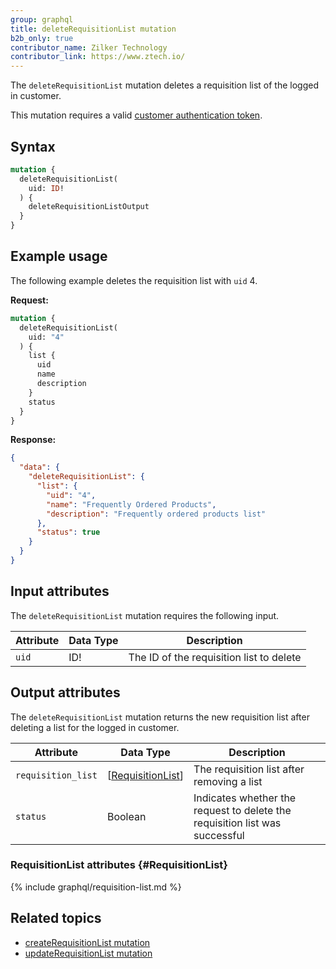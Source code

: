 ```yaml
---
group: graphql
title: deleteRequisitionList mutation
b2b_only: true
contributor_name: Zilker Technology
contributor_link: https://www.ztech.io/
---
```

The `deleteRequisitionList` mutation deletes a requisition list of the logged in customer.

This mutation requires a valid [customer authentication token]({{page.baseurl}}/graphql/mutations/generate-customer-token.html).

## Syntax

```graphql
mutation {
  deleteRequisitionList(
    uid: ID!
  ) {
    deleteRequisitionListOutput
  }
}
```

## Example usage

The following example deletes the requisition list with `uid` 4.

**Request:**

```graphql
mutation {
  deleteRequisitionList(
    uid: "4"
  ) {
    list {
      uid
      name
      description
    }
    status
  }
}
```

**Response:**

```json
{
  "data": {
    "deleteRequisitionList": {
      "list": {
        "uid": "4",
        "name": "Frequently Ordered Products",
        "description": "Frequently ordered products list"
      },
      "status": true
    }
  }
}
```

## Input attributes

The `deleteRequisitionList` mutation requires the following input.

Attribute |  Data Type | Description
--- | --- | ---
`uid` | ID! | The ID of the requisition list to delete

## Output attributes

The `deleteRequisitionList` mutation returns the new requisition list after deleting a list for the logged in customer.

Attribute |  Data Type | Description
--- | --- | ---
`requisition_list` | [[RequisitionList](#RequisitionList)] | The requisition list after removing a list
`status` | Boolean | Indicates whether the request to delete the requisition list was successful

### RequisitionList attributes {#RequisitionList}
{% include graphql/requisition-list.md %}

## Related topics

*  [createRequisitionList mutation]({{page.baseurl}}/graphql/mutations/create-requisition-list.html)
*  [updateRequisitionList mutation]({{page.baseurl}}/graphql/mutations/update-requisition-list.html)

